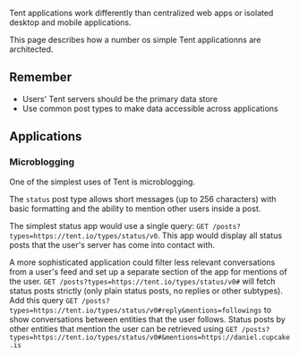 Tent applications work differently than centralized web apps or isolated desktop and mobile applications.

This page describes how a number os simple Tent applicationns are architected.

## Remember

 - Users' Tent servers should be the primary data store
 - Use common post types to make data accessible across applications

## Applications

### Microblogging
  
  One of the simplest uses of Tent is microblogging.

  The `status` post type allows short messages (up to 256 characters) with basic formatting and the ability to mention other users inside a post.
    
  The simplest status app would use a single query: `GET /posts?types=https://tent.io/types/status/v0`. This app would display all status posts that the user's server has come into contact with. 

  A more sophisticated application could filter less relevant conversations from a user's feed and set up a separate section of the app for mentions of the user. `GET /posts?types=https://tent.io/types/status/v0#` will fetch status posts strictly (only plain status posts, no replies or other subtypes). Add this query `GET /posts?types=https://tent.io/types/status/v0#reply&mentions=followings` to show conversations between entities that the user follows. Status posts by other entities that mention the user can be retrieved using `GET /posts?types=https://tent.io/types/status/v0#&mentions=https://daniel.cupcake.is`
